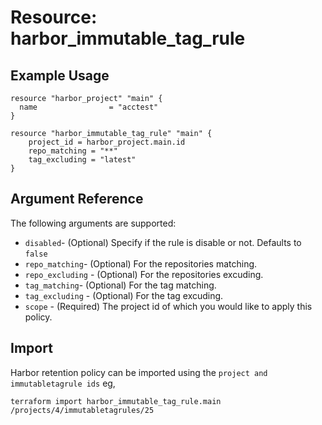 # Resource: harbor_immutable_tag_rule

## Example Usage

```hcl
resource "harbor_project" "main" {
  name                = "acctest"
}

resource "harbor_immutable_tag_rule" "main" {
	project_id = harbor_project.main.id
	repo_matching = "**"
	tag_excluding = "latest"
}
```

## Argument Reference
The following arguments are supported:

* `disabled`- (Optional) Specify if the rule is disable or not. Defaults to `false`
* `repo_matching`- (Optional) For the repositories matching.
* `repo_excluding` - (Optional) For the repositories excuding.
* `tag_matching`- (Optional) For the tag matching.
* `tag_excluding` - (Optional) For the tag excuding.
* `scope` - (Required) The project id of which you would like to apply this policy.

## Import
Harbor retention policy can be imported using the `project and immutabletagrule ids` eg,

`
terraform import harbor_immutable_tag_rule.main /projects/4/immutabletagrules/25
`
